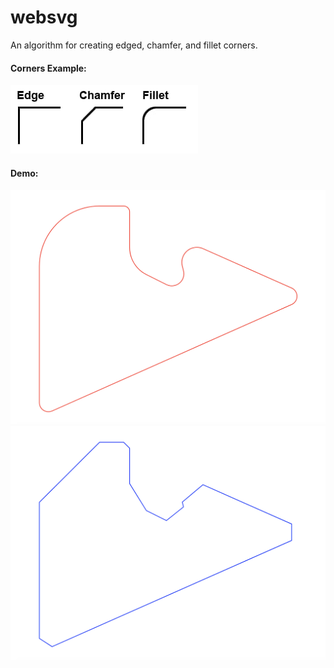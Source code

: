 # websvg
An algorithm for creating edged, chamfer, and fillet corners.

#### Corners Example:
![corners](./corners.jpeg "Corners Example")
#### Demo:
![demo](./preview1.png "Demo")
![demo](./preview2.png "Demo")